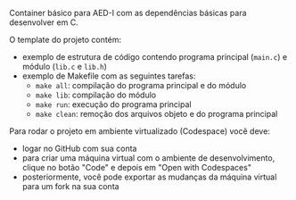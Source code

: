 Container básico para AED-I com as dependências básicas para desenvolver em C.

O template do projeto contém:

- exemplo de estrutura de código contendo programa principal (`main.c`) e módulo (`lib.c` e `lib.h`)
- exemplo de Makefile com as seguintes tarefas:
  - `make all`: compilação do programa principal e do módulo
  - `make lib`: compilação do módulo
  - `make run`: execução do programa principal
  - `make clean`: remoção dos arquivos objeto e do programa principal

Para rodar o projeto em ambiente virtualizado (Codespace) você deve:
- logar no GitHub com sua conta
- para criar uma máquina virtual com o ambiente de desenvolvimento, clique no botão "Code" e depois em "Open with Codespaces"
- posteriormente, você pode exportar as mudanças da máquina virtual para um fork na sua conta
